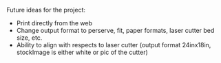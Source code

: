 Future ideas for the project:
* Print directly from the web
* Change output format to perserve, fit, paper formats, laser cutter bed size, etc.
* Ability to align with respects to laser cutter (output format 24inx18in, stockImage is either white or pic of the cutter)